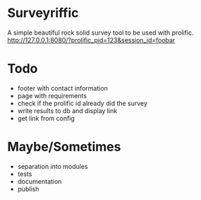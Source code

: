 # Surveyriffic

A simple beautiful rock solid survey tool to be used with prolific.
<http://127.0.0.1:8080/?prolific_pid=123&session_id=foobar>

# Todo

 - footer with contact information
 - page with requirements
 - check if the prolific id already did the survey
 - write results to db and display link
 - get link from config

# Maybe/Sometimes

 - separation into modules
 - tests
 - documentation
 - publish

